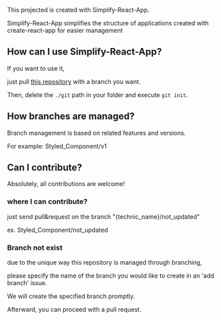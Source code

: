 This projected is created with Simplify-React-App.

Simplify-React-App simplifies the structure of applications created with create-react-app for easier management

## How can I use Simplify-React-App?
If you want to use it, 

just pull [this repository](https://github.com/leestana01/Simplify-React-App) with a branch you want.

Then, delete the ```./git``` path in your folder and execute ```git init```.

## How branches are managed?
Branch management is based on related features and versions. 

For example: Styled_Component/v1

## Can I contribute?
Absolutely, all contributions are welcome! 

### where I can contribute?
just send pull&request on the branch "{technic_name}/not_updated"

ex. Styled_Component/not_updated

### Branch not exist
due to the unique way this repository is managed through branching,

please specify the name of the branch you would like to create in an 'add branch' issue.

We will create the specified branch promptly.

Afterward, you can proceed with a pull request.